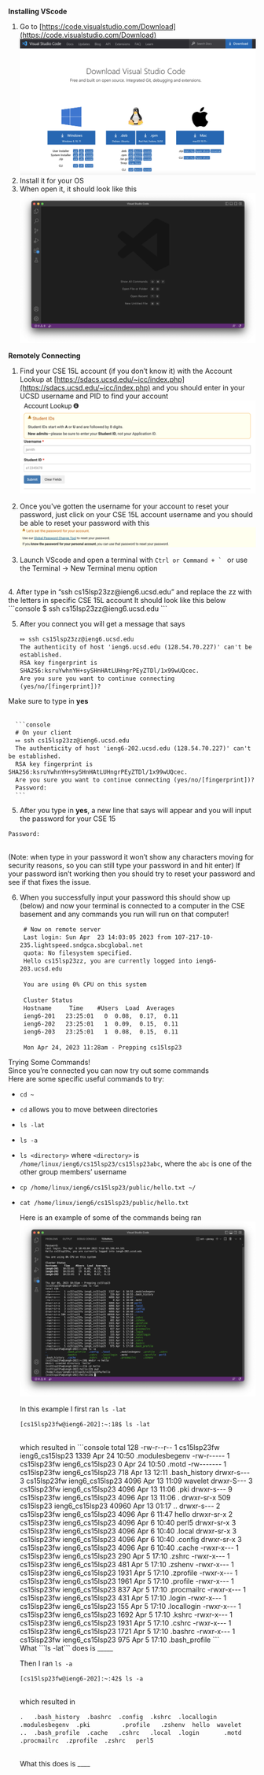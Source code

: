 **Installing VScode**
  1. Go to [https://code.visualstudio.com/Download](https://code.visualstudio.com/Download)
  ![Image](VSCode_Download.png)
  2. Install it for your OS
  3. When open it, it should look like this
  ![Image](VScode.png)

**Remotely Connecting**
  1. Find your CSE 15L account (if you don’t know it) with the Account Lookup at [https://sdacs.ucsd.edu/~icc/index.php](https://sdacs.ucsd.edu/~icc/index.php) and you should enter in your UCSD username and PID to find your account 
  ![Image](AL.png) <br>
  
  2. Once you've gotten the username for your account to reset your password, just click on your CSE 15L account username and you should be able to reset your password with this ![Image](password.png) <br>
  3. Launch VScode and open a terminal with
  ```Ctrl or Command + ` ```
  or use the Terminal -> New Terminal menu option
  <br>
  4. After type in “ssh cs15lsp23zz@ieng6.ucsd.edu” and replace the zz with the letters in specific CSE 15L account 
  It should look like this below <br>
      ```console
      $ ssh cs15lsp23zz@ieng6.ucsd.edu
      ```
<br>

  5. After you connect you will get a message that says 
      ```console
      ⤇ ssh cs15lsp23zz@ieng6.ucsd.edu
      The authenticity of host 'ieng6.ucsd.edu (128.54.70.227)' can't be established. 
      RSA key fingerprint is SHA256:ksruYwhnYH+sySHnHAtLUHngrPEyZTDl/1x99wUQcec.
      Are you sure you want to continue connecting (yes/no/[fingerprint])?
      ```
  Make sure to type in **yes** <br>
        <br>
        
        
      ```console
      # On your client
      ⤇ ssh cs15lsp23zz@ieng6.ucsd.edu
      The authenticity of host 'ieng6-202.ucsd.edu (128.54.70.227)' can't be established.
      RSA key fingerprint is SHA256:ksruYwhnYH+sySHnHAtLUHngrPEyZTDl/1x99wUQcec.
      Are you sure you want to continue connecting (yes/no/[fingerprint])? 
      Password:  
      ```
  5. After you type in **yes**, a new line that says will appear and you will input the 
     password for your CSE 15
  ```console
  Password:  
  ``` 
  <br> (Note: when type in your password it won’t show any characters moving 
   for security reasons, so you can still type your password in and hit enter) If your password isn’t 
   working then you should try to reset your password and see if that fixes the issue. <br>
      
  6. When you successfully input your password this should show up (below) and now your terminal is connected 
     to a computer in the CSE basement and any commands you run will run on that computer!
     
     ```console
      # Now on remote server
      Last login: Sun Apr  23 14:03:05 2023 from 107-217-10-235.lightspeed.sndgca.sbcglobal.net
      quota: No filesystem specified.
      Hello cs15lsp23zz, you are currently logged into ieng6-203.ucsd.edu

      You are using 0% CPU on this system

      Cluster Status 
      Hostname     Time    #Users  Load  Averages  
      ieng6-201   23:25:01   0  0.08,  0.17,  0.11
      ieng6-202   23:25:01   1  0.09,  0.15,  0.11
      ieng6-203   23:25:01   1  0.08,  0.15,  0.11

      Mon Apr 24, 2023 11:28am - Prepping cs15lsp23
      ```

  
  Trying Some Commands! <br>
  Since you’re connected you can now try out some commands <br>
  Here are some specific useful commands to try: <br>
* ```cd ~```  <br>
* ```cd``` allows you to move between directories <br>
* ```ls -lat``` <br>
* ```ls -a``` <br>
* ```ls <directory>``` where ```<directory>``` is ```/home/linux/ieng6/cs15lsp23/cs15lsp23abc```, where the ```abc``` is one of the other group members’ username <br>
* ```cp /home/linux/ieng6/cs15lsp23/public/hello.txt ~/``` <br>
* ```cat /home/linux/ieng6/cs15lsp23/public/hello.txt``` <br>
  
  Here is an example of some of the commands being ran
  ![Image](Testing.png) <br>
  
  In this example I first ran ```ls -lat``` <br>
  
  ```console
  [cs15lsp23fw@ieng6-202]:~:18$ ls -lat
  ```
  <br> 
  which resulted in 
  ```console
  total 128
  -rw-r--r--   1 cs15lsp23fw ieng6_cs15lsp23  1339 Apr 24 10:50 .modulesbegenv
  -rw-r-----   1 cs15lsp23fw ieng6_cs15lsp23     0 Apr 24 10:50 .motd
  -rw-------   1 cs15lsp23fw ieng6_cs15lsp23   718 Apr 13 12:11 .bash_history
  drwxr-s---   3 cs15lsp23fw ieng6_cs15lsp23  4096 Apr 13 11:09 wavelet
  drwxr-S---   3 cs15lsp23fw ieng6_cs15lsp23  4096 Apr 13 11:06 .pki
  drwxr-s---   9 cs15lsp23fw ieng6_cs15lsp23  4096 Apr 13 11:06 .
  drwxr-sr-x 509 cs15lsp23   ieng6_cs15lsp23 40960 Apr 13 01:17 ..
  drwxr-s---   2 cs15lsp23fw ieng6_cs15lsp23  4096 Apr  6 11:47 hello
  drwxr-sr-x   2 cs15lsp23fw ieng6_cs15lsp23  4096 Apr  6 10:40 perl5
  drwxr-sr-x   3 cs15lsp23fw ieng6_cs15lsp23  4096 Apr  6 10:40 .local
  drwxr-sr-x   3 cs15lsp23fw ieng6_cs15lsp23  4096 Apr  6 10:40 .config
  drwxr-sr-x   3 cs15lsp23fw ieng6_cs15lsp23  4096 Apr  6 10:40 .cache
  -rwxr-x---   1 cs15lsp23fw ieng6_cs15lsp23   290 Apr  5 17:10 .zshrc
  -rwxr-x---   1 cs15lsp23fw ieng6_cs15lsp23   481 Apr  5 17:10 .zshenv
  -rwxr-x---   1 cs15lsp23fw ieng6_cs15lsp23  1931 Apr  5 17:10 .zprofile
  -rwxr-x---   1 cs15lsp23fw ieng6_cs15lsp23  1961 Apr  5 17:10 .profile
  -rwxr-x---   1 cs15lsp23fw ieng6_cs15lsp23   837 Apr  5 17:10 .procmailrc
  -rwxr-x---   1 cs15lsp23fw ieng6_cs15lsp23   431 Apr  5 17:10 .login
  -rwxr-x---   1 cs15lsp23fw ieng6_cs15lsp23   155 Apr  5 17:10 .locallogin
  -rwxr-x---   1 cs15lsp23fw ieng6_cs15lsp23  1692 Apr  5 17:10 .kshrc
  -rwxr-x---   1 cs15lsp23fw ieng6_cs15lsp23  1931 Apr  5 17:10 .cshrc
  -rwxr-x---   1 cs15lsp23fw ieng6_cs15lsp23  1721 Apr  5 17:10 .bashrc
  -rwxr-x---   1 cs15lsp23fw ieng6_cs15lsp23   975 Apr  5 17:10 .bash_profile
  ```
  <br> What ```ls -lat``` does is _____
  
  Then I ran ```ls -a```
  
  ```console
  [cs15lsp23fw@ieng6-202]:~:42$ ls -a
  ```
  <br> which resulted in
  
  ```console
  .   .bash_history  .bashrc  .config  .kshrc  .locallogin  .modulesbegenv  .pki         .profile   .zshenv  hello  wavelet
  ..  .bash_profile  .cache   .cshrc   .local  .login       .motd           .procmailrc  .zprofile  .zshrc   perl5
  ```
  <br> What this does is ____
  
  
  
  
  
  
 
  
  
  
     
